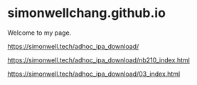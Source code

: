 # simonwellchang.github.io
Welcome to my page.


https://simonwell.tech/adhoc_ipa_download/


https://simonwell.tech/adhoc_ipa_download/nb210_index.html


https://simonwell.tech/adhoc_ipa_download/03_index.html
